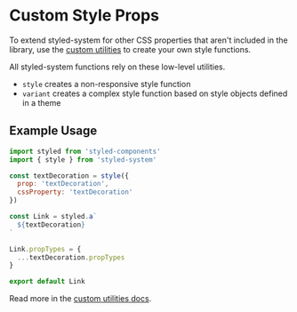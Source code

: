 
# Custom Style Props

To extend styled-system for other CSS properties that aren't included in the library, use the [custom utilities](api#customize) to create your own style functions.

All styled-system functions rely on these low-level utilities.

- `style` creates a non-responsive style function
- `variant` creates a complex style function based on style objects defined in a theme

## Example Usage

```jsx
import styled from 'styled-components'
import { style } from 'styled-system'

const textDecoration = style({
  prop: 'textDecoration',
  cssProperty: 'textDecoration'
})

const Link = styled.a`
  ${textDecoration}
`

Link.propTypes = {
  ...textDecoration.propTypes
}

export default Link
```

Read more in the [custom utilities docs](api#customize).


